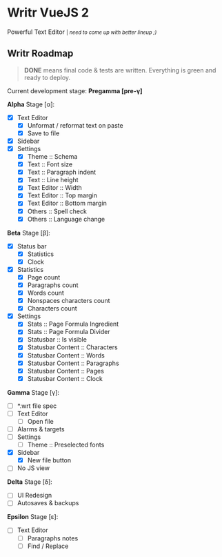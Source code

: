 # Writr VueJS 2

Powerful Text Editor <small>| _need to come up with better lineup ;)_</small>

## Writr Roadmap

> **DONE** means final code & tests are written. Everything is green and ready to deploy.

Current development stage: **Pregamma [pre-γ]**

**Alpha** Stage [α]:

- [x] Text Editor
  - [x] Unformat / reformat text on paste
  - [x] Save to file
- [x] Sidebar
- [x] Settings
  - [x] Theme :: Schema
  - [x] Text :: Font size
  - [x] Text :: Paragraph indent
  - [x] Text :: Line height
  - [x] Text Editor :: Width
  - [x] Text Editor :: Top margin
  - [x] Text Editor :: Bottom margin
  - [x] Others :: Spell check
  - [x] Others :: Language change

**Beta** Stage [β]:

- [x] Status bar
  - [x] Statistics
  - [x] Clock
- [x] Statistics
  - [x] Page count
  - [x] Paragraphs count
  - [x] Words count
  - [x] Nonspaces characters count
  - [x] Characters count
- [x] Settings
  - [x] Stats :: Page Formula Ingredient
  - [x] Stats :: Page Formula Divider
  - [x] Statusbar :: Is visible
  - [x] Statusbar Content :: Characters
  - [x] Statusbar Content :: Words
  - [x] Statusbar Content :: Paragraphs
  - [x] Statusbar Content :: Pages
  - [x] Statusbar Content :: Clock

**Gamma** Stage [γ]:

- [ ] *.wrt file spec
- [ ] Text Editor
  - [ ] Open file
- [ ] Alarms & targets
- [ ] Settings
  - [ ] Theme :: Preselected fonts
- [x] Sidebar
  - [x] New file button
- [ ] No JS view

**Delta** Stage [δ]:

- [ ] UI Redesign
- [ ] Autosaves & backups

**Epsilon** Stage [ε]:

- [ ] Text Editor
  - [ ] Paragraphs notes
  - [ ] Find / Replace
